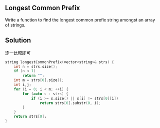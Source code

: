 ## Longest Common Prefix

Write a function to find the longest common prefix string amongst an array of strings.

## Solution

逐一比較即可
```cpp
string longestCommonPrefix(vector<string>& strs) {
    int n = strs.size();
    if (n < 1)
	    return "";
    int m = strs[0].size();
    int i,j;
    for (i = 0; i < m; ++i) {
	    for (auto s : strs) {
		    if (i >= s.size() || s[i] != strs[0][i])
			    return strs[0].substr(0, i);
	    }
    }
    return strs[0];
}
```
